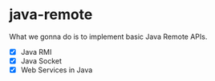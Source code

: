 java-remote
==========================

What we gonna do is to implement basic Java Remote APIs.

- [x] Java RMI
- [x] Java Socket
- [x] Web Services in Java
